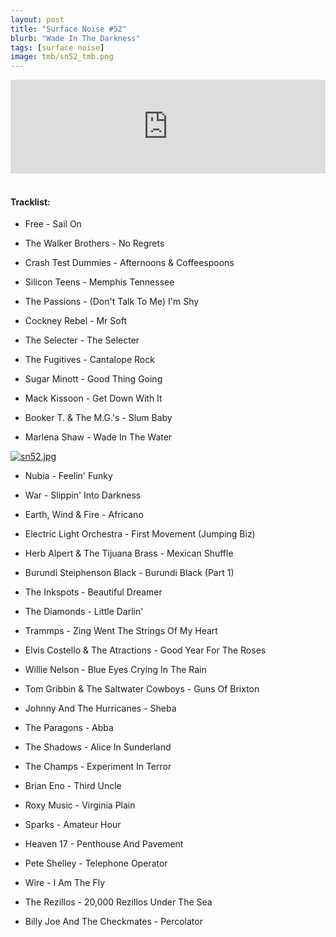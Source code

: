 ```yaml
---
layout: post
title: "Surface Noise #52"
blurb: "Wade In The Darkness"
tags: [surface noise]
image: tmb/sn52_tmb.png
---
```


<iframe scrolling="no" id="hearthis_at_track_3028125" width="100%" height="150" src="https://hearthis.at/embed/3028125/transparent_black/?hcolor=&color=&style=2&block_size=2&block_space=1&background=1&waveform=0&cover=0&autoplay=0&css=" frameborder="0" allowtransparency allow="autoplay"><p>Listen to <a href="https://hearthis.at/zerocc/surface-noise-52-7219/" target="_blank">Surface Noise #52 (7/2/19)</a> <span>by</span><a href="https://hearthis.at/zerocc/" target="_blank" >Zero</a> <span>on</span> <a href="https://hearthis.at/" target="_blank">hearthis.at</a></p></iframe>
&nbsp;

#### Tracklist:

- Free - Sail On
- The Walker Brothers - No Regrets
- Crash Test Dummies - Afternoons & Coffeespoons

- Silicon Teens - Memphis Tennessee
- The Passions - (Don't Talk To Me) I'm Shy
- Cockney Rebel - Mr Soft

- The Selecter - The Selecter
- The Fugitives - Cantalope Rock
- Sugar Minott - Good Thing Going

- Mack Kissoon - Get Down With It
- Booker T. & The M.G.'s - Slum Baby
- Marlena Shaw - Wade In The Water

[![sn52.jpg](https://i.postimg.cc/g2QC1C1x/sn52.jpg)](https://postimg.cc/xXGpz4fQ)

- Nubia - Feelin' Funky
- War - Slippin' Into Darkness
- Earth, Wind & Fire - Africano

- Electric Light Orchestra - First Movement (Jumping Biz)
- Herb Alpert & The Tijuana Brass - Mexican Shuffle
- Burundi Steiphenson Black - Burundi Black (Part 1)

- The Inkspots - Beautiful Dreamer
- The Diamonds - Little Darlin'
- Trammps - Zing Went The Strings Of My Heart

- Elvis Costello & The Atractions - Good Year For The Roses
- Willie Nelson - Blue Eyes Crying In The Rain
- Tom Gribbin & The Saltwater Cowboys - Guns Of Brixton

- Johnny And The Hurricanes - Sheba
- The Paragons - Abba
- The Shadows - Alice In Sunderland
- The Champs - Experiment In Terror

- Brian Eno - Third Uncle
- Roxy Music - Virginia Plain
- Sparks - Amateur Hour

- Heaven 17 - Penthouse And Pavement
- Pete Shelley - Telephone Operator
- Wire - I Am The Fly
- The Rezillos - 20,000 Rezillos Under The Sea

- Billy Joe And The Checkmates - Percolator
